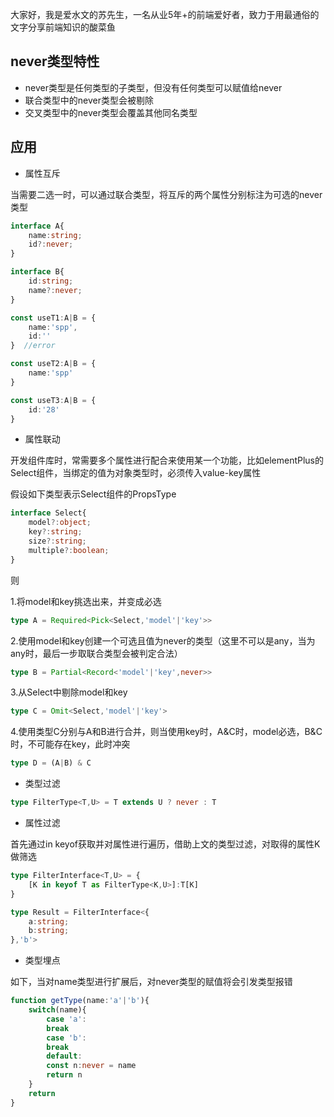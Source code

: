 大家好，我是爱水文的苏先生，一名从业5年+的前端爱好者，致力于用最通俗的文字分享前端知识的酸菜鱼
## never类型特性

- never类型是任何类型的子类型，但没有任何类型可以赋值给never
- 联合类型中的never类型会被剔除
- 交叉类型中的never类型会覆盖其他同名类型

## 应用

- 属性互斥

当需要二选一时，可以通过联合类型，将互斥的两个属性分别标注为可选的never类型

```ts
interface A{
    name:string;
    id?:never;
}

interface B{
    id:string;
    name?:never;
}

const useT1:A|B = {
    name:'spp',
    id:''
}  //error

const useT2:A|B = {
    name:'spp'
}

const useT3:A|B = {
    id:'28'
}
```

- 属性联动

开发组件库时，常需要多个属性进行配合来使用某一个功能，比如elementPlus的Select组件，当绑定的值为对象类型时，必须传入value-key属性

假设如下类型表示Select组件的PropsType

```ts
interface Select{
    model?:object;
    key?:string;
    size?:string;
    multiple?:boolean;
}
```

则

1.将model和key挑选出来，并变成必选

```ts
type A = Required<Pick<Select,'model'|'key'>>
```

2.使用model和key创建一个可选且值为never的类型（这里不可以是any，当为any时，最后一步取联合类型会被判定合法）

```ts
type B = Partial<Record<'model'|'key',never>>
```

3.从Select中剔除model和key

```ts
type C = Omit<Select,'model'|'key'>
```

4.使用类型C分别与A和B进行合并，则当使用key时，A&C时，model必选，B&C时，不可能存在key，此时冲突

```ts
type D = (A|B) & C
```

- 类型过滤

```ts
type FilterType<T,U> = T extends U ? never : T
```

- 属性过滤

首先通过in keyof获取并对属性进行遍历，借助上文的类型过滤，对取得的属性K做筛选

```ts
type FilterInterface<T,U> = {
    [K in keyof T as FilterType<K,U>]:T[K]
}

type Result = FilterInterface<{
    a:string;
    b:string;
},'b'> 
```

- 类型埋点

如下，当对name类型进行扩展后，对never类型的赋值将会引发类型报错

```ts
function getType(name:'a'|'b'){
    switch(name){
        case 'a':
        break
        case 'b':
        break
        default:
        const n:never = name 
        return n
    }
    return 
}
```
